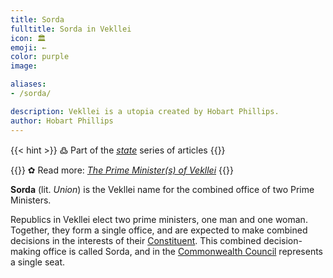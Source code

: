```yaml
---
title: Sorda
fulltitle: Sorda in Vekllei
icon: 🏛️
emoji: ←
color: purple
image:

aliases:
- /sorda/

description: Vekllei is a utopia created by Hobart Phillips.
author: Hobart Phillips
---
```

{{< hint >}}
߷ Part of the *[state](/state/)* series of articles
{{</hint>}}

{{<hint>}}
✿ Read more: *[The Prime Minister(s) of Vekllei](/stories/ministers/)*
{{</hint>}}

**Sorda** (lit. *Union*) is the Vekllei name for the combined office of two Prime Ministers.

Republics in Vekllei elect two prime ministers, one man and one woman. Together, they form a single office, and are expected to make combined decisions in the interests of their [Constituent](/constituents/). This combined decision-making office is called Sorda, and in the [Commonwealth Council](/council/) represents a single seat.

